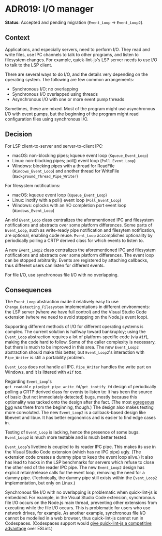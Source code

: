 # ADR019: I/O manager

**Status**: Accepted and pending migration (`Event_Loop` -> `Event_Loop2`).

## Context

Applications, and especially servers, need to perform I/O. They read and write
files, use IPC channels to talk to other programs, and listen to filesystem
changes. For example, quick-lint-js's LSP server needs to use I/O to talk to the
LSP client.

There are several ways to do I/O, and the details very depending on the
operating system. The following are few common arrangements:

* Synchronous I/O; no overlapping
* Synchronous I/O overlapped using threads
* Asynchronous I/O with one or more event pump threads

Sometimes, these are mixed. Most of the program might use asynchronous I/O with
event pumps, but the beginning of the program might read configuration files
using synchronous I/O.

## Decision

For LSP client-to-server and server-to-client IPC:
* macOS: non-blocking pipes; kqueue event loop (`Kqueue_Event_Loop`)
* Linux: non-blocking pipes; poll() event loop (`Poll_Event_Loop`)
* Windows: blocking pipes with a thread for ReadFile (`Windows_Event_Loop`) and
  another thread for WriteFile (`Background_Thread_Pipe_Writer`)

For filesystem notifications:
* macOS: kqueue event loop (`Kqueue_Event_Loop`)
* Linux: inotify with a poll() event loop (`Poll_Event_Loop`)
* Windows: oplocks with an I/O completion port event loop (`Windows_Event_Loop`)

An old `Event_Loop` class centralizes the aforementioned IPC and filesystem
notifications and abstracts over some platform differences. Some parts of
`Event_Loop`, such as write-ready pipe notification and filesytem notification,
are optional, enabling code reuse. `Event_Loop` accomplishes optionality by
periodically polling a CRTP derived class for which events to listen to.

A new `Event_Loop2` class centralizes the aforementioned IPC and filesystem
notifications and abstracts over some platform differences. The event loop can
be stopped arbitrarily. Events are registered by attaching callbacks, thus
different users can listen for different events.

For file I/O, use synchronous file I/O with no overlapping.

## Consequences

The `Event_Loop` abstraction made it relatively easy to use
`Change_Detecting_Filesystem` implementations in different environments: the LSP
server (where we have full control) and the Visual Studio Code extension (where
we need to avoid stepping on the Node.js event loop).

Supporting different methods of I/O for different operating systems is complex.
The current solution is halfway toward bankruptcy; using the `Event_Loop`
abstraction requires a lot of platform-specific code (via `#if`), making the
code hard to follow. Some of the caller complexity is necessary, but there is
much to be improved in this area. The new `Event_Loop2` abstraction should make
this better, but `Event_Loop2`'s interaction with `Pipe_Writer` is still a
portability problem.

`Event_Loop` does not handle all IPC. `Pipe_Writer` handles the write part on
Windows, and it is littered with `#if` too.

Regarding `Event_Loop`'s
`get_readable_pipe`/`get_pipe_write_fd`/`get_inotify_fd` design of periodically
polling a CRTP derived class for events to listen to: It has been the source of
basic (but not immediately detected) bugs, mostly because this optionality was
tacked onto the design after the fact. (The most [egregeous
bug](https://github.com/quick-lint/quick-lint-js/issues/1057) was there from the
beginning, though.) The design also makes testing more convoluted. The new
`Event_Loop2` is a callback-based design like libevent and libuv. It has better
ergonomics and is easier to find edge cases in.

Testing of `Event_Loop` is lacking, hence the presence of some bugs.
`Event_Loop2` is much more testable and is much better tested.

`Event_Loop`'s livetime is coupled to its reader IPC pipe. This makes its use in
the Visual Studio Code extension (which has no IPC pipe) ugly. (The extension
code creates a dummy pipe to keep the event loop alive.) It also has lead to
hacks in the LSP benchmarks for servers which refuse to close the other end of
the reader IPC pipe. The new `Event_Loop2` design has explicit retain/release
calls for the event loop, removing the need for a dummy pipe. (Technically, the
dummy pipe still exists within the `Event_Loop2` implementation, but only on
Linux.)

Synchronous file I/O with no overlapping is problematic when quick-lint-js is
embedded. For example, in the Visual Studio Code extension, synchronous file I/O
occurs on the Node.js main thread, preventing other extensions from executing
while the file I/O occurs. This is problematic for users who use network drives,
for example. As another example, synchronous file I/O cannot be modelled in a
web browser, thus quick-lint-js cannot run in Codespaces. (Codespaces support
would [give quick-lint-js a competitive
advantage](https://github.com/quick-lint/quick-lint-js/issues/417) over ESLint.)
